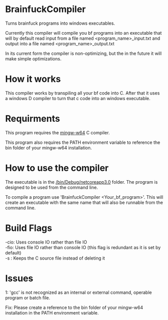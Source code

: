 # BrainfuckCompiler
 Turns brainfuck programs into windows executables.
 
 
 Currently this compiler will compile you bf programs into an executable that will by default read input from a file named <program_name>\_input.txt and output into a file named <program_name>\_output.txt

In its current form the compiler is non-optimizing, but the in the future it will make simple optimizations.

# How it works

This compiler works by transpiling all your bf code into C.  After that it uses a windows D compiler to turn that c code into an windows executable.

# Requirments

This program requires the [mingw-w64](https://mingw-w64.org/doku.php/download) C compiler.

This program also requires the PATH environment variable to reference the bin folder of your mingw-w64 installation.

# How to use the compiler

The executable is in the [/bin/Debug/netcoreapp3.0](/bin/Debug/netcoreapp3.0) folder.  The program is designed to be used from the command line.

To compile a program use 'BrainfuckCompiler <Your_bf_program>'.  This will create an executable with the same name that will also be runnable from the command line.

# Build Flags
-cio: Uses console IO rather than file IO  
-fio: Uses file IO rather than console IO (this flag is redundant as it is set by default)  
-s  : Keeps the C source file instead of deleting it


# Issues

1: 'gcc' is not recognized as an internal or external command, operable program or batch file.

Fix: Please create a reference to the bin folder of your mingw-w64 installation in the PATH environment variable.
